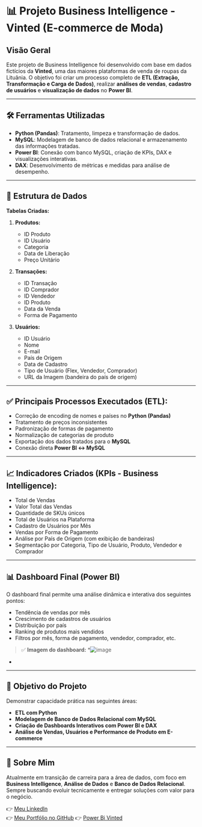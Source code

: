 # 📊 Projeto Business Intelligence - Vinted (E-commerce de Moda)

## Visão Geral

Este projeto de Business Intelligence foi desenvolvido com base em dados fictícios da **Vinted**, uma das maiores plataformas de venda de roupas da Lituânia. O objetivo foi criar um processo completo de **ETL (Extração, Transformação e Carga de Dados)**, realizar **análises de vendas**, **cadastro de usuários** e **visualização de dados** no **Power BI**.

---

## 🛠️ Ferramentas Utilizadas

- **Python (Pandas)**: Tratamento, limpeza e transformação de dados.
- **MySQL**: Modelagem de banco de dados relacional e armazenamento das informações tratadas.
- **Power BI**: Conexão com banco MySQL, criação de KPIs, DAX e visualizações interativas.
- **DAX**: Desenvolvimento de métricas e medidas para análise de desempenho.

---

## 📌 Estrutura de Dados

**Tabelas Criadas:**

1. **Produtos:**  
   - ID Produto  
   - ID Usuário  
   - Categoria  
   - Data de Liberação  
   - Preço Unitário  

2. **Transações:**  
   - ID Transação  
   - ID Comprador  
   - ID Vendedor  
   - ID Produto  
   - Data da Venda  
   - Forma de Pagamento  

3. **Usuários:**  
   - ID Usuário  
   - Nome  
   - E-mail  
   - País de Origem  
   - Data de Cadastro  
   - Tipo de Usuário (Flex, Vendedor, Comprador)  
   - URL da Imagem (bandeira do país de origem)  

---

## ✅ Principais Processos Executados (ETL):

- Correção de encoding de nomes e países no **Python (Pandas)**  
- Tratamento de preços inconsistentes  
- Padronização de formas de pagamento  
- Normalização de categorias de produto  
- Exportação dos dados tratados para o **MySQL**  
- Conexão direta **Power BI ↔️ MySQL**  

---

## 📈 Indicadores Criados (KPIs - Business Intelligence):

- Total de Vendas  
- Valor Total das Vendas  
- Quantidade de SKUs únicos  
- Total de Usuários na Plataforma  
- Cadastro de Usuários por Mês  
- Vendas por Forma de Pagamento  
- Análise por País de Origem (com exibição de bandeiras)  
- Segmentação por Categoria, Tipo de Usuário, Produto, Vendedor e Comprador  

---

## 📊 Dashboard Final (Power BI)

O dashboard final permite uma análise dinâmica e interativa dos seguintes pontos:

- Tendência de vendas por mês  
- Crescimento de cadastros de usuários  
- Distribuição por país  
- Ranking de produtos mais vendidos  
- Filtros por mês, forma de pagamento, vendedor, comprador, etc.

> ✅ **Imagem do dashboard:**
*![image](https://github.com/user-attachments/assets/570bfde9-3f6a-4763-ba82-09fe001bd830)
*

---

## 🎯 Objetivo do Projeto

Demonstrar capacidade prática nas seguintes áreas:

- **ETL com Python**  
- **Modelagem de Banco de Dados Relacional com MySQL**  
- **Criação de Dashboards Interativos com Power BI e DAX**  
- **Análise de Vendas, Usuários e Performance de Produto em E-commerce**

---

## 🚀 Sobre Mim

Atualmente em transição de carreira para a área de dados, com foco em **Business Intelligence**, **Análise de Dados** e **Banco de Dados Relacional**.  
Sempre buscando evoluir tecnicamente e entregar soluções com valor para o negócio.

👉 [Meu LinkedIn](https://www.linkedin.com/in/lucass-dados)  
👉 [Meu Portfólio no GitHub](https://github.com/Santos-LN)
👉 [Power Bi Vinted](https://abrir.link/JFFVw)


